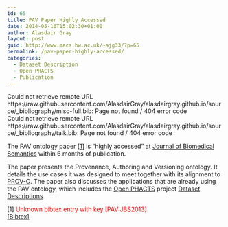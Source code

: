 ```yaml
---
id: 65
title: PAV Paper Highly Accessed
date: 2014-05-16T15:02:30+01:00
author: Alasdair Gray
layout: post
guid: http://www.macs.hw.ac.uk/~ajg33/?p=65
permalink: /pav-paper-highly-accessed/
categories:
  - Dataset Description
  - Open PHACTS
  - Publication
---
```

<span></p> 

<div class='papercite_errors'>
  <div>
    Could not retrieve remote URL https://raw.githubusercontent.com/AlasdairGray/alasdairgray.github.io/source/_bibliography/misc-full.bib: Page not found / 404 error code
  </div>
  
  <div>
    Could not retrieve remote URL https://raw.githubusercontent.com/AlasdairGray/alasdairgray.github.io/source/_bibliography/talk.bib: Page not found / 404 error code
  </div>
</div>

<p>
  </span>
</p>

<p>
  The PAV ontology paper [<a class="papercite_bibcite" href="#paperkey_1">1</a>] is &#8220;highly accessed&#8221; at <a href="http://www.jbiomedsem.com/content/4/1/37/abstract" title="PAV Paper">Journal of Biomedical Semantics</a> within 6 months of publication.
</p>

<p>
  The paper presents the Provenance, Authoring and Versioning ontology. It details the use cases it was designed to meet together with its alignment to <a href="http://www.w3.org/TR/prov-o/" title="PROV-O">PROV-O</a>. The paper also discusses the applications that are already using the PAV ontology, which includes the <a href=&#8221;http://www.openphacts.org&#8221;>Open PHACTS</a> project <a href=&#8221;www.openphacts.org/specs/datadesc/&#8221;>Dataset Descriptions</a>.
</p>

<div id="paperkey_1" class="papercite_entry">
  [1] <span style='color:red'>Unknown bibtex entry with key [PAV:JBS2013]</span><br /> <a href="javascript:void(0)" id="papercite_1" class="papercite_toggle">[Bibtex]</a>
</div>

<div class="papercite_bibtex" id="papercite_1_block">
  <pre><code class="tex bibtex"></code></pre>
</div>

<p>
</p>